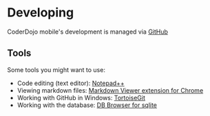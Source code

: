 # Developing

CoderDojo mobile's development is managed via [GitHub](https://github.com/CoderDojoBrianza/CoderDojo-Mobile-Toolbox)

## Tools

Some tools you might want to use:

- Code editing (text editor): [Notepad++](https://notepad-plus-plus.org/download/v7.5.7.html)
- Viewing markdown files: [Markdown Viewer extension for Chrome](https://chrome.google.com/webstore/detail/markdown-viewer/ckkdlimhmcjmikdlpkmbgfkaikojcbjk)
- Working with GitHub in Windows: [TortoiseGit](https://tortoisegit.org/)
- Working with the database: [DB Browser for sqlite](https://sqlitebrowser.org/)